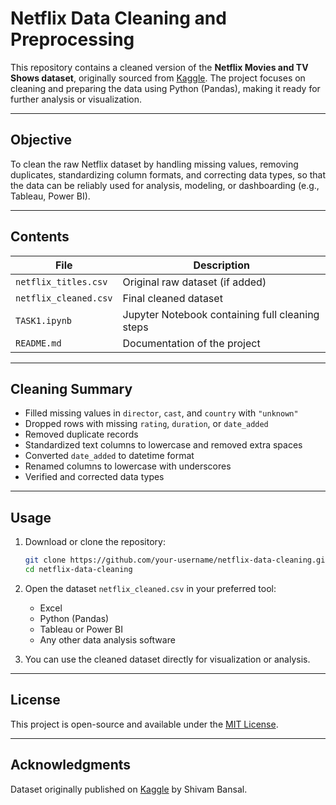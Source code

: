 # Netflix Data Cleaning and Preprocessing

This repository contains a cleaned version of the **Netflix Movies and TV Shows dataset**, originally sourced from [Kaggle](https://www.kaggle.com/datasets/shivamb/netflix-shows). The project focuses on cleaning and preparing the data using Python (Pandas), making it ready for further analysis or visualization.

---

## Objective

To clean the raw Netflix dataset by handling missing values, removing duplicates, standardizing column formats, and correcting data types, so that the data can be reliably used for analysis, modeling, or dashboarding (e.g., Tableau, Power BI).

---

## Contents

| File | Description |
|------|-------------|
| `netflix_titles.csv` | Original raw dataset (if added) |
| `netflix_cleaned.csv` | Final cleaned dataset |
| `TASK1.ipynb` | Jupyter Notebook containing full cleaning steps |
| `README.md` | Documentation of the project |

---

## Cleaning Summary

- Filled missing values in `director`, `cast`, and `country` with `"unknown"`
- Dropped rows with missing `rating`, `duration`, or `date_added`
- Removed duplicate records
- Standardized text columns to lowercase and removed extra spaces
- Converted `date_added` to datetime format
- Renamed columns to lowercase with underscores
- Verified and corrected data types

---

## Usage

1. Download or clone the repository:
   ```bash
   git clone https://github.com/your-username/netflix-data-cleaning.git
   cd netflix-data-cleaning
   ```

2. Open the dataset `netflix_cleaned.csv` in your preferred tool:
   - Excel
   - Python (Pandas)
   - Tableau or Power BI
   - Any other data analysis software

3. You can use the cleaned dataset directly for visualization or analysis.

---

## License

This project is open-source and available under the [MIT License](LICENSE).

---

## Acknowledgments

Dataset originally published on [Kaggle](https://www.kaggle.com/datasets/shivamb/netflix-shows) by Shivam Bansal.
